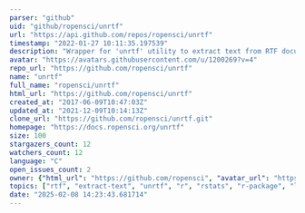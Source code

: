 ```yaml
---
parser: "github"
uid: "github/ropensci/unrtf"
url: "https://api.github.com/repos/ropensci/unrtf"
timestamp: "2022-01-27 10:11:35.197539"
description: "Wrapper for 'unrtf' utility to extract text from RTF documents"
avatar: "https://avatars.githubusercontent.com/u/1200269?v=4"
repo_url: "https://github.com/ropensci/unrtf"
name: "unrtf"
full_name: "ropensci/unrtf"
html_url: "https://github.com/ropensci/unrtf"
created_at: "2017-06-09T10:47:03Z"
updated_at: "2021-12-09T10:14:13Z"
clone_url: "https://github.com/ropensci/unrtf.git"
homepage: "https://docs.ropensci.org/unrtf"
size: 100
stargazers_count: 12
watchers_count: 12
language: "C"
open_issues_count: 2
owner: {"html_url": "https://github.com/ropensci", "avatar_url": "https://avatars.githubusercontent.com/u/1200269?v=4", "login": "ropensci", "type": "Organization"}
topics: ["rtf", "extract-text", "unrtf", "r", "rstats", "r-package", "literature"]
date: "2025-02-08 14:23:43.681714"
---
```

